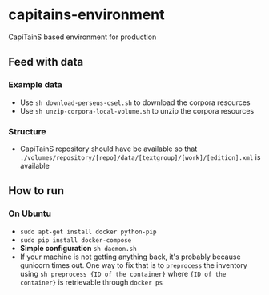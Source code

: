 # capitains-environment
CapiTainS based environment for production


## Feed with data

### Example data

- Use `sh download-perseus-csel.sh` to download the corpora resources
- Use `sh unzip-corpora-local-volume.sh` to unzip the corpora resources

### Structure

- CapiTainS repository should have be available so that `./volumes/repository/[repo]/data/[textgroup]/[work]/[edition].xml` is available

## How to run

### On Ubuntu

- `sudo apt-get install docker python-pip`
- `sudo pip install docker-compose`
- **Simple configuration** `sh daemon.sh`
- If your machine is not getting anything back, it's probably because gunicorn times out. One way to fix that is to `preprocess` the inventory using `sh preprocess {ID of the container}` where `{ID of the container}` is retrievable through `docker ps`